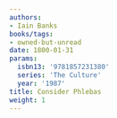```yaml
---
authors:
- Iain Banks
books/tags:
- owned-but-unread
date: 1800-01-31
params:
  isbn13: '9781857231380'
  series: 'The Culture'
  year: '1987'
title: Consider Phlebas
weight: 1
---
```



<!--more-->